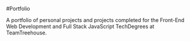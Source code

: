 #Portfolio

A portfolio of personal projects and projects completed for the Front-End Web Development and Full Stack JavaScript TechDegrees at TeamTreehouse.
